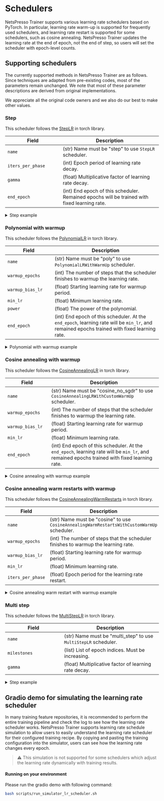 # Schedulers

NetsPresso Trainer supports various learning rate schedulers based on PyTorch. In particular, learning rate warm-up is supported for frequently used schedulers, and learning rate restart is supported for some schedulers, such as cosine annealing. NetsPresso Trainer updates the learning rate at the end of epoch, not the end of step, so users will set the scheduler with epoch-level counts.

## Supporting schedulers

The currently supported methods in NetsPresso Trainer are as follows. Since techniques are adapted from pre-existing codes, most of the parameters remain unchanged. We note that most of these parameter descriptions are derived from original implementations.

We appreciate all the original code owners and we also do our best to make other values.

### Step

This scheduler follows the [StepLR](https://pytorch.org/docs/stable/generated/torch.optim.lr_scheduler.StepLR.html#torch.optim.lr_scheduler.StepLR) in torch library.

| Field <img width=200/> | Description |
|---|---|
| `name` | (str) Name must be "step" to use `StepLR` scheduler. |
| `iters_per_phase` | (int) Epoch period of learning rate decay. |
| `gamma` | (float) Multiplicative factor of learning rate decay. |
| `end_epoch` | (int) End epoch of this scheduler. Remained epochs will be trained with fixed learning rate. |

<details>
  <summary>Step example</summary>
  ```yaml
  training:
    scheduler:
      name: step
      iters_per_phase: 1
      gamma: 0.1
      end_epoch: 80
  ```
</details>

### Polynomial with warmup

This scheduler follows the [PolynomialLR](https://pytorch.org/docs/stable/_modules/torch/optim/lr_scheduler.html#PolynomialLR) in torch library.

| Field <img width=200/> | Description |
|---|---|
| `name` | (str) Name must be "poly" to use `PolynomialLRWithWarmUp` scheduler. |
| `warmup_epochs` | (int) The number of steps that the scheduler finishes to warmup the learning rate. |
| `warmup_bias_lr` | (float) Starting learning rate for warmup period. |
| `min_lr` | (float) Minimum learning rate. |
| `power` | (float) The power of the polynomial. |
| `end_epoch` | (int) End epoch of this scheduler. At the `end_epoch`, learning rate will be `min_lr`, and remained epochs trained with fixed learning rate. |

<details>
  <summary>Polynomial with warmup example</summary>
```yaml
training:
  scheduler:
    name: poly
    warmup_epochs: 5
    warmup_bias_lr: 1e-5
    min_lr: 1e-6
    power: 1.0
    end_epoch: 80
```
</details>

### Cosine annealing with warmup

This scheduler follows the [CosineAnnealingLR](https://pytorch.org/docs/stable/_modules/torch/optim/lr_scheduler.html#CosineAnnealingLR) in torch library.

| Field <img width=200/> | Description |
|---|---|
| `name` | (str) Name must be "cosine_no_sgdr" to use `CosineAnnealingLRWithCustomWarmUp` scheduler. |
| `warmup_epochs` | (int) The number of steps that the scheduler finishes to warmup the learning rate. |
| `warmup_bias_lr` | (float) Starting learning rate for warmup period. |
| `min_lr` | (float) Minimum learning rate. |
| `end_epoch` | (int) End epoch of this scheduler. At the `end_epoch`, learning rate will be `min_lr`, and remained epochs trained with fixed learning rate. |

<details>
  <summary>Cosine annealing with warmup example</summary>
```yaml
training:
  scheduler:
    name: cosine_no_sgdr
    warmup_epochs: 5
    warmup_bias_lr: 1e-5
    min_lr: 1e-6
    end_epoch: 80
```
</details>

### Cosine annealing warm restarts with warmup

This scheduler follows the [CosineAnnealingWarmRestarts](https://pytorch.org/docs/stable/_modules/torch/optim/lr_scheduler.html#CosineAnnealingWarmRestarts) in torch library.

| Field <img width=200/> | Description |
|---|---|
| `name` | (str) Name must be "cosine" to use `CosineAnnealingWarmRestartsWithCustomWarmUp` scheduler. |
| `warmup_epochs` | (int) The number of steps that the scheduler finishes to warmup the learning rate. |
| `warmup_bias_lr` | (float) Starting learning rate for warmup period. |
| `min_lr` | (float) Minimum learning rate. |
| `iters_per_phase` | (float) Epoch period for the learning rate restart. |

<details>
  <summary>Cosine annealing warm restart with warmup example</summary>
```yaml
training:
  scheduler:
    name: cosine
    warmup_epochs: 5
    warmup_bias_lr: 1e-5
    min_lr: 1e-6
    iters_per_phase: 10
```
</details>

### Multi step

This scheduler follows the [MultiStepLR](https://pytorch.org/docs/stable/generated/torch.optim.lr_scheduler.MultiStepLR.html) in torch library.

| Field <img width=200/> | Description |
|---|---|
| `name` | (str) Name must be "multi_step" to use `MultiStepLR` scheduler. |
| `milestones` | (list) List of epoch indices. Must be increasing. |
| `gamma` | (float) Multiplicative factor of learning rate decay. |

<details>
  <summary>Step example</summary>
```yaml
training:
  scheduler:
    name: multi_step
    milestones: [30, 80]
    gamma: 0.1
```
</details>


## Gradio demo for simulating the learning rate scheduler

In many training feature repositories, it is recommended to perform the entire training pipeline and check the log to see how the learning rate scheduler works.
NetsPresso Trainer supports learning rate schedule simulation to allow users to easily understand the learning rate scheduler for their configured training recipe.
By copying and pasting the training configuration into the simulator, users can see how the learning rate changes every epoch.

> :warning: This simulation is not supported for some schedulers which adjust the learning rate dynamically with training results.

#### Running on your environment

Please run the gradio demo with following command:

```bash
bash scripts/run_simulator_lr_scheduler.sh
```